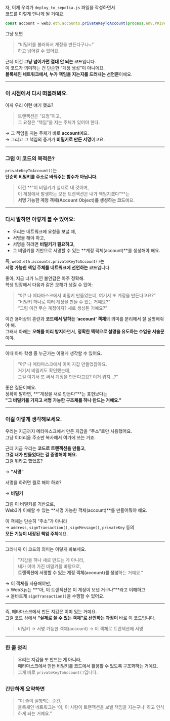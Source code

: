 자, 이제 우리가 `deploy_to_sepolia.js` 파일을 작성하면서  
코드를 이렇게 만나게 될 거예요.

```js
const account = web3.eth.accounts.privateKeyToAccount(process.env.PRIVATE_KEY);
```

그냥 보면

> “비밀키를 불러와서 계정을 만든다구나~”  
> 하고 넘어갈 수 있어요.

근데 이건 **그냥 넘어가면 절대 안 되는 코드**입니다.  
이 코드가 의미하는 건 단순한 “계정 생성”이 아니에요.  
**블록체인 네트워크에서, 누가 책임을 지는지를 드러내는 선언문**이에요.

---

### 이 시점에서 다시 떠올려봐요.

아까 우리 이런 얘기 했죠?

> 트랜잭션은 “요청”이고,  
> 그 요청은 “책임”을 지는 주체가 있어야 한다.

→ 그 책임을 지는 주체가 바로 **account**예요.  
→ 그리고 그 책임의 증거가 **비밀키로 만든 서명**이고요.

---

### 그럼 이 코드의 목적은?

`privateKeyToAccount()`는  
**단순히 비밀키를 주소로 바꿔주는 함수가 아닙니다.**

> 이건 **“이 비밀키가 실제로 내 것이며,  
> 이 계정에서 발생하는 모든 트랜잭션은 내가 책임지겠다”**는  
> **서명 가능한 계정 객체(Account Object)를 생성하는 코드**예요.

---

### 다시 말하면 이렇게 볼 수 있어요:

- 우리는 네트워크에 요청을 보낼 때,
- 서명을 해야 하고,
- 서명을 하려면 **비밀키가 필요하고**,
- 그 비밀키를 기반으로 서명할 수 있는 **계정 객체(account)**를 생성해야 해요.

즉, `web3.eth.accounts.privateKeyToAccount()`는  
**서명 가능한 책임 주체를 네트워크에 선언하는 코드**입니다.

좋아, 지금 너가 느낀 불안감은 아주 정확해.  
학생 입장에서 다음과 같은 오해가 생길 수 있어:

> “어? 나 메타마스크에서 비밀키 만들었는데, 여기서 또 계정을 만든다고요?”  
> “비밀키 하나로 여러 계정을 만들 수 있는 거예요?”  
> “그럼 이건 무슨 계정이지? 새로 생성된 거예요?”

이건 용어상의 혼란과 **코드에서 말하는 ‘account’ 객체**의 의미를 분리해서 잘 설명해줘야 해.  
그래서 아래는 **오해를 미리 방지**하면서, **정확한 맥락으로 설명을 유도하는 수업용 서술문**이야.

---

이때 아마 학생 중 누군가는 이렇게 생각할 수 있어요.

> “어? 나 메타마스크에서 이미 지갑 만들었잖아요.  
> 거기서 비밀키도 확인했는데,  
> 그걸 여기서 또 써서 계정을 만든다고요? 이거 뭐지…?”

좋은 질문이에요.  
정확히 말하면, **"계정을 새로 만든다"**는 표현보다는  
**"그 비밀키를 가지고 서명 가능한 구조체를 하나 만드는 거예요."**

---

### 이걸 이렇게 생각해보세요.

우리는 지금까지 메타마스크에서 만든 지갑을 “주소”로만 사용했어요.  
그냥 이더리움 주소만 복사해서 여기에 쓰는 거죠.

근데 지금 우리는 **코드로 트랜잭션을 만들고**,  
**그걸 내가 만들었다는 걸 증명해야 해요.**  
그걸 뭐라고 했었죠?

→ **“서명”**

서명을 하려면 뭘로 해야 하죠?

→ **비밀키**

그럼 이 비밀키를 기반으로,  
Web3가 이해할 수 있는 **서명 가능한 객체(account)**를 만들어줘야 해요.

이 객체는 단순히 “주소”가 아니라  
→ `address`, `signTransaction()`, `signMessage()`, `privateKey` 등의  
**모든 기능이 내장된 책임 주체**예요.

---

그러니까 이 코드의 의미는 이렇게 봐보세요.

> "지갑을 하나 새로 만드는 게 아니라,  
> 내가 이미 가진 비밀키를 바탕으로,  
> **트랜잭션에 서명할 수 있는 계정 객체(account)를 생성**하는 거예요."

→ 이 객체를 사용해야만,  
→ Web3.js는 **“아, 이 트랜잭션은 이 계정이 보낸 거구나”**라고 이해하고  
→ 올바르게 `signTransaction()`을 수행할 수 있어요.

---

즉, 메타마스크에서 만든 지갑은 이미 있는 거예요.  
그걸 코드 상에서 **“실제로 쓸 수 있는 객체”로 선언하는 과정이** 바로 이 코드입니다.

> 비밀키 → 서명 가능한 객체(account) → 이 객체로 트랜잭션에 서명

---

### 한 줄 정리

> **우리는 지갑을 또 만드는 게 아니라,  
> 메타마스크에서 만든 비밀키를 코드에서 활용할 수 있도록 구조화하는 거예요.**  
> 그게 바로 `privateKeyToAccount()`입니다.

##

### 간단하게 요약하면

> “이 줄이 실행되는 순간,  
> 블록체인 네트워크는 ‘아, 이 사람이 트랜잭션을 보낼 책임을 지는구나’ 하고 인식하게 되는 거예요.”
